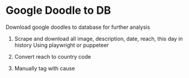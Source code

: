 # Google Doodle to DB

Download google doodles to database for further analysis

1. Scrape and download all image, description, date, reach, this day in history
Using playwright or puppeteer

2. Convert reach to country code


3. Manually tag with cause

